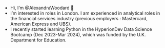 - Hi, I’m @AlexandraWoodard 👋
- I’m interested in roles in London. I am experienced in analytical roles in the financial services industry (previous employers : Mastercard, American Express and UBS).
- I recently started learning Python in the HyperionDev Data Science Bootcamp (Dec 2023-Mar 2024), which was funded by the U.K. Department for Education.

<!---
AlexandraWoodard/AlexandraWoodard is a ✨ special ✨ repository because its `README.md` (this file) appears on your GitHub profile.
You can click the Preview link to take a look at your changes.
--->
